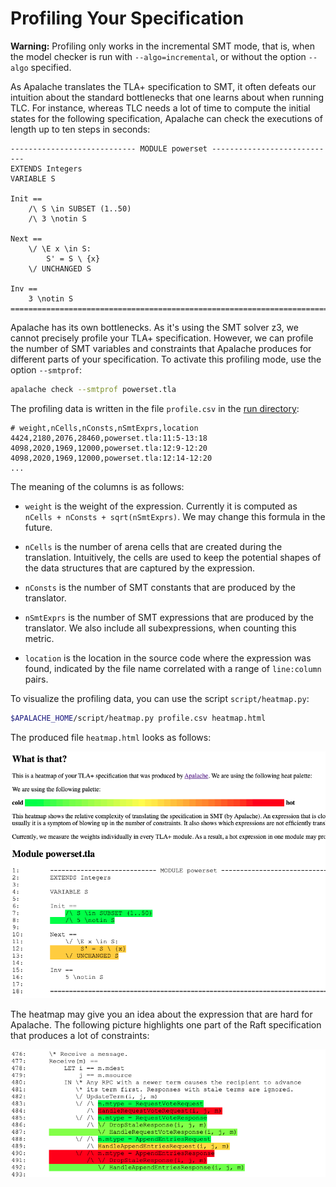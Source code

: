 # Profiling Your Specification

**Warning:** Profiling only works in the incremental SMT mode, that is,
when the model checker is run with `--algo=incremental`,
or without the option `--algo` specified.

As Apalache translates the TLA+ specification to SMT,
it often defeats our intuition about the standard bottlenecks that
one learns about when running TLC.
For instance, whereas TLC needs a lot of time to compute the initial states for the
following specification, Apalache can check the executions of length up to ten steps in seconds:

```tla
---------------------------- MODULE powerset ----------------------------
EXTENDS Integers
VARIABLE S

Init ==
    /\ S \in SUBSET (1..50)
    /\ 3 \notin S

Next ==
    \/ \E x \in S:
        S' = S \ {x}
    \/ UNCHANGED S

Inv ==
    3 \notin S
=========================================================================
```

Apalache has its own bottlenecks. As it's using the SMT solver z3,
we cannot precisely profile your TLA+ specification. However, we can profile
the number of SMT variables and constraints that Apalache produces for different
parts of your specification. To activate this profiling mode, use the option
`--smtprof`:

```sh
apalache check --smtprof powerset.tla
```

The profiling data is written in the file `profile.csv` in the [run
directory](./running.md#detailed):

```
# weight,nCells,nConsts,nSmtExprs,location
4424,2180,2076,28460,powerset.tla:11:5-13:18
4098,2020,1969,12000,powerset.tla:12:9-12:20
4098,2020,1969,12000,powerset.tla:12:14-12:20
...
```

The meaning of the columns is as follows:

  * `weight` is the weight of the expression.
    Currently it is computed as `nCells + nConsts + sqrt(nSmtExprs)`.
    We may change this formula in the future.

  * `nCells` is the number of arena cells that are created during the translation.
    Intuitively, the cells are used to keep the potential shapes of the data structures
    that are captured by the expression.

  * `nConsts` is the number of SMT constants that are produced by the translator.

  * `nSmtExprs` is the number of SMT expressions that are produced by the translator.
    We also include all subexpressions, when counting this metric.

  * `location` is the location in the source code where the expression
     was found, indicated by the file name correlated with a range of `line:column` pairs.

To visualize the profiling data, you can use the script `script/heatmap.py`:

```sh
$APALACHE_HOME/script/heatmap.py profile.csv heatmap.html
```

The produced file `heatmap.html` looks as follows:

![Here you should see a heatmap](./img/profiler2.png "A heatmap")


The heatmap may give you an idea about the expression that are hard for Apalache.
The following picture highlights one part of the Raft specification that produces
a lot of constraints:

![Here you should see a heatmap](./img/profiler.png "A heatmap of Raft")
